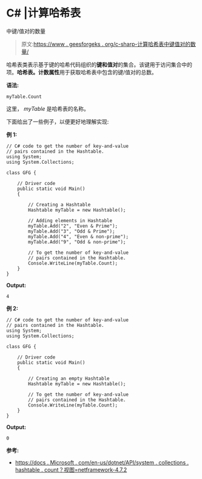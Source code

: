 # C# |计算哈希表

中键/值对的数量

> 原文:[https://www . geesforgeks . org/c-sharp-计算哈希表中键值对的数量/](https://www.geeksforgeeks.org/c-sharp-count-the-number-of-key-value-pairs-in-the-hashtable/)

哈希表类表示基于键的哈希代码组织的**键和值对**的集合。该键用于访问集合中的项。**哈希表。计数属性**用于获取哈希表中包含的键/值对的总数。

**语法:**

```
myTable.Count

```

这里， *myTable* 是哈希表的名称。

下面给出了一些例子，以便更好地理解实现:

**例 1:**

```
// C# code to get the number of key-and-value
// pairs contained in the Hashtable.
using System;
using System.Collections;

class GFG {

    // Driver code
    public static void Main()
    {

        // Creating a Hashtable
        Hashtable myTable = new Hashtable();

        // Adding elements in Hashtable
        myTable.Add("2", "Even & Prime");
        myTable.Add("3", "Odd & Prime");
        myTable.Add("4", "Even & non-prime");
        myTable.Add("9", "Odd & non-prime");

        // To get the number of key-and-value
        // pairs contained in the Hashtable.
        Console.WriteLine(myTable.Count);
    }
}
```

**Output:**

```
4

```

**例 2:**

```
// C# code to get the number of key-and-value
// pairs contained in the Hashtable.
using System;
using System.Collections;

class GFG {

    // Driver code
    public static void Main()
    {

        // Creating an empty Hashtable
        Hashtable myTable = new Hashtable();

        // To get the number of key-and-value
        // pairs contained in the Hashtable.
        Console.WriteLine(myTable.Count);
    }
}
```

**Output:**

```
0

```

**参考:**

*   [https://docs . Microsoft . com/en-us/dotnet/API/system . collections . hashtable . count？视图=netframework-4.7.2](https://docs.microsoft.com/en-us/dotnet/api/system.collections.hashtable.count?view=netframework-4.7.2)